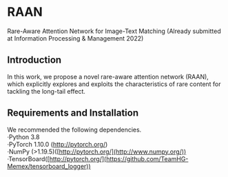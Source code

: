 # RAAN
Rare-Aware Attention Network for Image-Text Matching (Already submitted at Information Processing & Management 2022)
## Introduction
In this work, we propose a novel rare-aware attention network (RAAN), which explicitly explores and exploits the characteristics of rare content for tackling the long-tail effect.  
## Requirements and Installation
We recommended the following dependencies.      
·Python 3.8    
·PyTorch 1.10.0 (http://pytorch.org/)  
·NumPy (>1.19.5)([http://pytorch.org/](http://www.numpy.org/))   
·TensorBoard([http://pytorch.org/](https://github.com/TeamHG-Memex/tensorboard_logger))   
